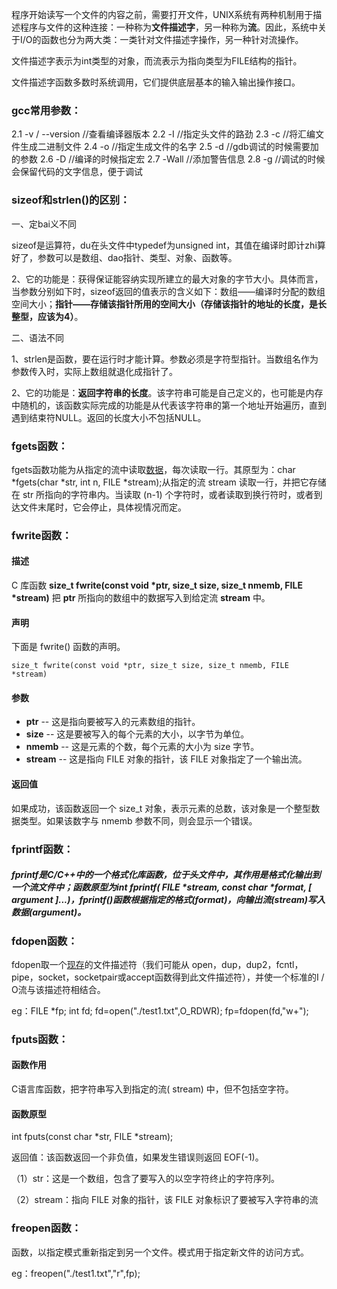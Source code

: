 程序开始读写一个文件的内容之前，需要打开文件，UNIX系统有两种机制用于描述程序与文件的这种连接：一种称为**文件描述字**，另一种称为**流**。因此，系统中关于I/O的函数也分为两大类：一类针对文件描述字操作，另一种针对流操作。

文件描述字表示为int类型的对象，而流表示为指向类型为FILE结构的指针。

文件描述字函数多数时系统调用，它们提供底层基本的输入输出操作接口。



### gcc常用参数：

   2.1 -v / --version   //查看编译器版本
   2.2 -I  //指定头文件的路劲
   2.3 -c  //将汇编文件生成二进制文件
   2.4 -o  //指定生成文件的名字
   2.5 -d  //gdb调试的时候需要加的参数
   2.6 -D  //编译的时候指定宏 
   2.7 -Wall //添加警告信息
   2.8 -g  //调试的时候会保留代码的文字信息，便于调试



### sizeof和strlen()的区别：

一、定bai义不同

sizeof是运算符，du在头文件中typedef为unsigned int，其值在编译时即计zhi算好了，参数可以是数组、dao指针、类型、对象、函数等。

2、它的功能是：获得保证能容纳实现所建立的最大对象的字节大小。具体而言，当参数分别如下时，sizeof返回的值表示的含义如下：数组——编译时分配的数组空间大小；**指针——存储该指针所用的空间大小（存储该指针的地址的长度，是长整型，应该为4）**。

二、语法不同

1、strlen是函数，要在运行时才能计算。参数必须是字符型指针。当数组名作为参数传入时，实际上数组就退化成指针了。

2、它的功能是：**返回字符串的长度**。该字符串可能是自己定义的，也可能是内存中随机的，该函数实际完成的功能是从代表该字符串的第一个地址开始遍历，直到遇到结束符NULL。返回的长度大小不包括NULL。

### fgets函数：

fgets函数功能为从指定的流中读取[数据](https://baike.baidu.com/item/数据/33305)，每次读取一行。其原型为：char *fgets(char *str, int n, FILE *stream);从指定的流 stream 读取一行，并把它存储在 str 所指向的字符串内。当读取 (n-1) 个字符时，或者读取到换行符时，或者到达文件末尾时，它会停止，具体视情况而定。

### fwrite函数：

#### 描述

C 库函数 **size_t fwrite(const void \*ptr, size_t size, size_t nmemb, FILE \*stream)** 把 **ptr** 所指向的数组中的数据写入到给定流 **stream** 中。

#### 声明

下面是 fwrite() 函数的声明。

```
size_t fwrite(const void *ptr, size_t size, size_t nmemb, FILE *stream)
```

#### 参数

- **ptr** -- 这是指向要被写入的元素数组的指针。
- **size** -- 这是要被写入的每个元素的大小，以字节为单位。
- **nmemb** -- 这是元素的个数，每个元素的大小为 size 字节。
- **stream** -- 这是指向 FILE 对象的指针，该 FILE 对象指定了一个输出流。

#### 返回值

如果成功，该函数返回一个 size_t 对象，表示元素的总数，该对象是一个整型数据类型。如果该数字与 nmemb 参数不同，则会显示一个错误。

### fprintf函数：

##### fprintf是C/C++中的一个格式化库函数，位于头文件<cstdio>中，其作用是格式化输出到一个流文件中；函数原型为int fprintf( FILE *stream, const char *format, [ argument ]...)，fprintf()函数根据指定的格式(format)，向输出流(stream)写入数据(argument)。

### fdopen函数：

fdopen取一个[现存](https://baike.baidu.com/item/现存/2357952)的文件描述符（我们可能从 open，dup，dup2，fcntl，pipe，socket，socketpair或accept函数得到此文件描述符），并使一个标准的I / O流与该描述符相结合。

eg：FILE *fp;
        int fd;
        fd=open("./test1.txt",O_RDWR);
        fp=fdopen(fd,"w+");

### fputs函数：

#### 函数作用

C语言库函数，把字符串写入到指定的流( stream) 中，但不包括空字符。

#### 函数原型

int fputs(const char *str, FILE *stream);

返回值：该函数返回一个非负值，如果发生错误则返回 EOF(-1)。

（1）str：这是一个数组，包含了要写入的以空字符终止的字符序列。

（2）stream：指向 FILE 对象的指针，该 FILE 对象标识了要被写入字符串的流



### freopen函数：

函数，以指定模式重新指定到另一个文件。模式用于指定新文件的访问方式。

eg：freopen("./test1.txt","r",fp);

